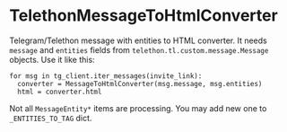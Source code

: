 # TelethonMessageToHtmlConverter
Telegram/Telethon message with entities to HTML converter.
It needs `message` and `entities` fields from `telethon.tl.custom.message.Message` objects. Use it like this:

    for msg in tg_client.iter_messages(invite_link):
      converter = MessageToHtmlConverter(msg.message, msg.entities)
      html = converter.html
      
 Not all `MessageEntity*` items are processing. You may add new one to `_ENTITIES_TO_TAG` dict.

